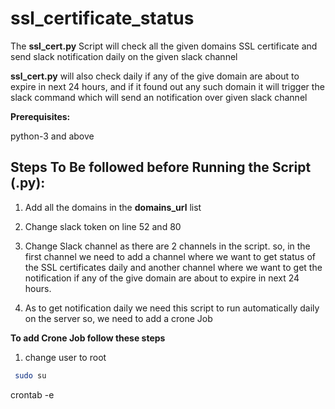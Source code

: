 # ssl_certificate_status

The **ssl_cert.py** Script will check all the given domains SSL certificate and send slack notification daily on the given slack channel

**ssl_cert.py** will also check daily if any of the give domain are about to expire in next 24 hours, and if it found out any such domain it will trigger the slack command which will send an notification over given slack channel


**Prerequisites:**

python-3 and above 


## Steps To Be followed before Running the Script (.py):

1. Add all the domains in the **domains_url** list

2. Change slack token on line 52 and 80

3. Change Slack channel as there are 2 channels in the script. so, in the first channel we need to add a channel where we want to get status of the SSL certificates daily and another channel where we want to get the notification if any of the give domain are about to expire in next 24 hours.

4. As to get notification daily we need this script to run automatically daily on the server so, we need to add a crone Job

**To add Crone Job follow these steps**

1. change user to root 
```bash
 sudo su
```
crontab -e 
